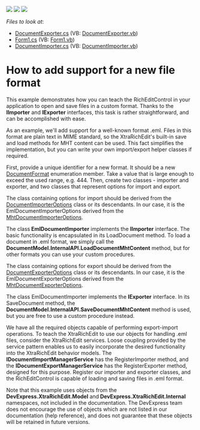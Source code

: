 <!-- default badges list -->
![](https://img.shields.io/endpoint?url=https://codecentral.devexpress.com/api/v1/VersionRange/128609339/10.1.4%2B)
[![](https://img.shields.io/badge/Open_in_DevExpress_Support_Center-FF7200?style=flat-square&logo=DevExpress&logoColor=white)](https://supportcenter.devexpress.com/ticket/details/E2291)
[![](https://img.shields.io/badge/📖_How_to_use_DevExpress_Examples-e9f6fc?style=flat-square)](https://docs.devexpress.com/GeneralInformation/403183)
<!-- default badges end -->
<!-- default file list -->
*Files to look at*:

* [DocumentExporter.cs](./CS/Export/DocumentExporter.cs) (VB: [DocumentExporter.vb](./VB/Export/DocumentExporter.vb))
* [Form1.cs](./CS/Form1.cs) (VB: [Form1.vb](./VB/Form1.vb))
* [DocumentImporter.cs](./CS/Import/DocumentImporter.cs) (VB: [DocumentImporter.vb](./VB/Import/DocumentImporter.vb))
<!-- default file list end -->
# How to add support for a new file format


<p>This example demonstrates how you can teach the RichEditControl in your application to open and save files in a custom format. Thanks to the <strong>IImporter</strong> and <strong>IExporter</strong> interfaces, this task is rather straightforward, and can be accomplished with ease.</p><p>As an example, we'll add support for a well-known format .eml. Files in this format are plain text in MIME standard, so the XtraRichEdit's built-in save and load methods for MHT content can be used. This fact simplifies the implementation, but you can write your own import/export helper classes if required.</p><p>First, provide a unique identifier for a new format. It should be a new <a href="http://documentation.devexpress.com/#Silverlight/clsDevExpressXtraRichEditDocumentFormattopic">DocumentFormat</a> enumeration member. Take a value that is large enough to exceed the used range, e.g. 444. Then, create two classes - importer and exporter, and two classes that represent options for import and export. </p><p>The class containing options for import should be derived from the <a href="http://documentation.devexpress.com/#Silverlight/clsDevExpressXtraRichEditImportDocumentImporterOptionstopic">DocumentImporterOptions</a> class or its descendants. In our case, it is the EmlDocumentImporterOptions derived from the <a href="http://documentation.devexpress.com/#Silverlight/clsDevExpressXtraRichEditImportMhtDocumentImporterOptionstopic">MhtDocumentImporterOptions</a>. </p><p>The class<strong> EmlDocumentImporter</strong> implements the <strong>IImporter<DocumentFormat, bool></strong> interface. The basic functionality is encapsulated in its LoadDocument method. To load a document in .eml format, we simply call the <strong>DocumentModel.InternalAPI.LoadDocumentMhtContent</strong> method, but for other formats you can use your custom procedures. </p><p>The class containing options for export should be derived from the <a href="http://documentation.devexpress.com/#Silverlight/clsDevExpressXtraRichEditExportDocumentExporterOptionstopic">DocumentExporterOptions</a> class or its descendants. In our case, it is the EmlDocumentExporterOptions derived from the <a href="http://documentation.devexpress.com/#Silverlight/clsDevExpressXtraRichEditExportMhtDocumentExporterOptionstopic">MhtDocumentExporterOptions</a>. </p><p>The class EmlDocumentImporter implements the <strong>IExporter<DocumentFormat, bool></strong> interface. In its SaveDocument method, the <strong>DocumentModel.InternalAPI.SaveDocumentMhtContent</strong> method is used, but you are free to use a custom procedure instead. </p><p>We have all the required objects capable of performing export-import operations. To teach the XtraRichEdit to use our objects for handling .eml files, consider the XtraRichEdit services. Loose coupling provided by the service pattern enables us to easily incorporate the desired functionality into the XtraRichEdit behavior models. The <strong>IDocumentImportManagerService</strong> has the RegisterImporter method, and the <strong>IDocumentExportManagerService</strong> has the RegisterExporter method, designed for this purpose. Register our importer and exporter classes, and the RichEditControl is capable of loading and saving files in .eml format. </p><p>Note that this example uses objects from the <strong>DevExpress.XtraRichEdit.Model</strong> and<strong> DevExpress.XtraRichEdit.Internal</strong> namespaces, not included in the documentation. The DevExpress team does not encourage the use of objects which are not listed in our documentation (help reference), and does not guarantee that these objects will be retained in future versions.</p>

<br/>


